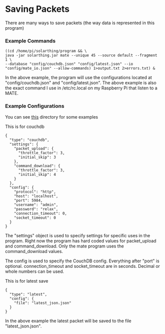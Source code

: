 # Saving Packets
There are many ways to save packets (the way data is represented in this program)

### Example Commands
```
((cd /home/pi/solarthing/program && \
java -jar solarthing.jar mate --unique 45 --source default --fragment 1 \
--database "config/couchdb.json" "config/latest.json" --io "config/mate_io.json" --allow-commands) 1>output.txt 2>errors.txt) &
```
In the above example, the program will use the configurations located at "config/couchdb.json" and "config/latest.json". The above
example is also the exact command I use in /etc/rc.local on my Raspberry Pi that listen to a MATE.

### Example Configurations
You can see [this](config_templates) directory for some examples

This is for couchdb
```
{
  "type": "couchdb",
  "settings": {
    "packet_upload": {
      "throttle_factor": 3,
      "initial_skip": 3
    },
    "command_download": {
      "throttle_factor": 3,
      "initial_skip": 4
    }
  },
  "config": {
    "protocol": "http",
    "host": "localhost",
    "port": 5984,
    "username": "admin",
    "password": "relax",
    "connection_timeout": 0,
    "socket_timeout": 0
  }
}
```
The "settings" object is used to specify settings for specific uses in the program. Right now the program has hard coded values
for packet_upload and command_download. Only the mate program uses the command_download values.

The config is used to specify the CouchDB config. Everything after "port" is optional. connection_timeout and socket_timeout
are in seconds. Decimal or whole numbers can be used.

This is for latest save
```
{
  "type": "latest",
  "config": {
    "file": "latest_json.json"
  }
}
```
In the above example the latest packet will be saved to the file "latest_json.json".
